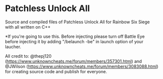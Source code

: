 # Patchless Unlock All
Source and compiled files of Patchless Unlock All for Rainbow Six Siege with all written on C++

*If you're going to use this. Before injecting please turn off Battle Eye before injecting it by adding "/belaunch -be" in launch option of your laucher.

All credit to: @thepj120 (https://www.unknowncheats.me/forum/members/357301.html) and @JWilson (https://www.unknowncheats.me/forum/members/3083088.html) for creating source code and publish for everyone.
